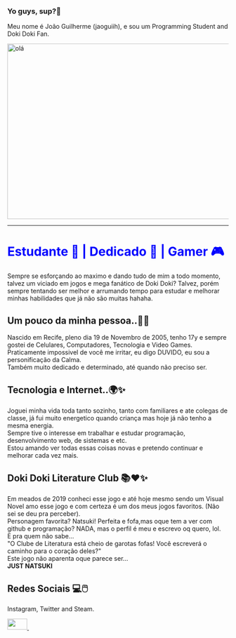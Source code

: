 ### Yo guys, sup?👋 
<p> 
    Meu nome é João Guilherme (jaoguiih), e sou um Programming        Student and Doki Doki Fan.
</p>
<img style="width:50rem;height:25rem;margin: auto" alt='olá' src="https://media.tenor.com/YhrdIYkch5IAAAAC/natsuki-doki-doki.gif"/>

<hr> <div>
  
<h1 style="color:blue;">
     Estudante 📔 | Dedicado 🍷 | Gamer 🎮 

  </h1>

</div>

<div>
<p>
  Sempre se esforçando ao maximo e dando tudo de mim a todo momento, talvez um viciado em jogos e mega fanático de Doki Doki? Talvez, porém sempre tentando ser melhor e arrumando tempo para estudar e melhorar minhas habilidades que já não são muitas hahaha.
</p>


 <h2> Um pouco da minha pessoa..🤙✨</h2>

<p>

Nascido em Recife, pleno dia 19 de Novembro de 2005, tenho 17y e sempre gostei de Celulares, Computadores, Tecnologia e Video Games.
Praticamente impossivel de você me irritar, eu digo DUVIDO, eu sou a personificação da Calma. <br>
Também muito dedicado e determinado, até quando não preciso ser.
</p>


  <h2>Tecnologia e Internet..🌍✨</h2>
  
<p>

Joguei minha vida toda tanto sozinho, tanto com familiares e ate colegas de classe, já fui muito energetico quando criança mas hoje já não tenho a mesma energia.<br>
Sempre tive o interesse em trabalhar e estudar programação, desenvolvimento web, de sistemas e etc. <br>
Estou amando ver todas essas coisas novas e pretendo continuar e melhorar cada vez mais.
</p>


<h2> Doki Doki Literature Club 📚❤️✨</h2>

<p>

  Em meados de 2019 conheci esse jogo e até hoje mesmo sendo um Visual Novel amo esse jogo e com certeza é um dos meus jogos favoritos. (Não sei se deu pra perceber). <br>
  Personagem favorita? Natsuki! Perfeita e fofa,mas oque tem a ver com github e programação? NADA, mas o perfil é meu e escrevo oq quero, lol. <br>
  E pra quem não sabe... <br>
  "O Clube de Literatura está cheio de garotas fofas! Você escreverá o caminho para o coração deles?" <br>
  Este jogo não aparenta oque parece ser... <br>
  <strong>JUST NATSUKI</strong>
</p>
  
</div>


<div>

   <h2>Redes Sociais 💻🖱️</h2>

<p>Instagram, Twitter and Steam.</p>

   <a href="https://www.instagram.com/jaoguiih"  target="_blank">
       <img src="https://encrypted-tbn0.gstatic.com/images?q=tbn:ANd9GcThFuduKeoXuXwaMhQSccqhFzbW6OpEAEg30A&usqp=CAU" target="_blank" width="45" height="25">
   </a> &nbsp; 
   
   
</div>